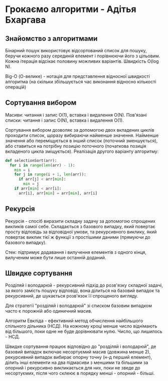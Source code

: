 # Грокаємо алгоритми - Адітья Бхаргава

## Знайомство з алгоритмами

Бінарний пошук використовує відсортований список для пошуку, беручи кожного разу серединій елемент і порівнюючи його з цільовим. Кожна ітерація відсікає половину можливих варіантів. Швидкість O(log N).

Big-O (О-велике) - нотація для представлення відносної швидкості алгоритма (на скільки збільшується час виконання відносно кількості операцій)

## Сортування вибором

Масиви: читання і запис O(1), вставка і видалення O(N). Пов'язані списки: читання і запис O(N), вставка і видалення O(1).

Сортування вибором дозволяє за допомогою двох вкладених циклів проходити список, щоразу вибираючи найменше значення. Найменше значення або переміщується в інший список (поточний зменшується), або ставиться на потрібну позицію поточного (початкова позиція вкладеного цикла зміщується). Реалізація другого варіанту алгоритму:

```py
def selectionSort(arr):
  for i in range(len(arr) - 1):
    min = i
    for j in range(i + 1, len(arr)):
      if arr[j] < arr[min]:
        min = j
    if arr[min] < arr[i]:
      arr[i], arr[min] = arr[min], arr[i]
```

## Рекурсія

Рекурсія - спосіб виразити складну задачу за допомогою спрощених викликів самої себе. Складається з базового випадку, який повертає просту відповідь за відповідної умови, та рекурсивного виклику, який повертає виклик тієї ж функції з простішими даними (прямуючи до базового випадку).

Стек: підтримує додавання і вилучення елементів з одного кінця, вилученим може бути лише останній доданий.

## Швидке сортування

Розділяй і володарюй - рекурсивний підхід до розв'язку складної задачі, за якого замість пошуку відповіді, вона ділиться на базовий випадок та рекурсивний, де шукається розв'язок її спрощеного вигляду.

Для стратегії "розділяй і володарюй" зі списком базовим випадком часто є порожній або одиничний масив.

Алгоритм Евкліда - ефективний метод обчислення найбільшого спільного дільника (НСД). На кожному кроці менше число віднімають від більшого, поки одне не буде дорівнювати нулю. Число, що лишилось - НСД.

Швидке сортування працює відповідно до "розділяй і володарюй", де базовий випадок включає несортуємий масив (довжина менше 2), рекурсивний випадок вибирає опорну точну (н-д перший елемент), ділить інші елементи на два підмасиви з меншими та більшими за опорний і рекурсивно викликається для них, поки не зведе до несортуємих, після чого склеює в порядку менші - опорний - більші.